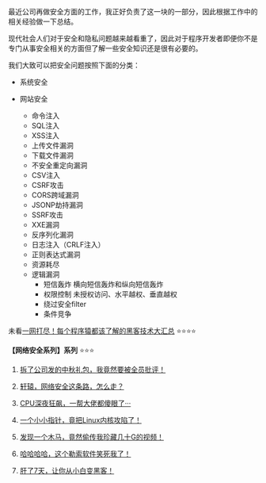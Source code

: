 最近公司再做安全方面的工作，我正好负责了这一块的一部分，因此根据工作中的相关经验做一下总结。

现代社会人们对于安全和隐私问题越来越看重了，因此对于程序开发者即便你不是专门从事安全相关的方面但了解一些安全知识还是很有必要的。

我们大致可以把安全问题按照下面的分类：

- 系统安全

- 网站安全
  - 命令注入
  - SQL注入
  - XSS注入
  - 上传文件漏洞
  - 下载文件漏洞
  - 不安全重定向漏洞
  - CSV注入
  - CSRF攻击
  - CORS跨域漏洞
  - JSONP劫持漏洞
  - SSRF攻击
  - XXE漏洞
  - 反序列化漏洞
  - 日志注入（CRLF注入）
  - 正则表达式漏洞
  - 资源耗尽
  - 逻辑漏洞
    - 短信轰炸 横向短信轰炸和纵向短信轰炸
    - 权限控制 未授权访问、水平越权、垂直越权
    -  绕过安全filter
    - 条件竞争


未看[一网打尽！每个程序猿都该了解的黑客技术大汇总](https://mp.weixin.qq.com/s?__biz=MzIyNjMxOTY0NA==&mid=2247484082&idx=1&sn=af11ee383fad0670adecb658a701f1b7&source=41#wechat_redirect) :star::star::star::star:


**【网络安全系列】系列** :star::star::star:

1. [拆了公司发的中秋礼包，我竟然要被全员批评！](https://mp.weixin.qq.com/s?__biz=MzIyNjMxOTY0NA==&mid=2247487027&idx=1&sn=a71d5cb291b6030fb309b8b31a85af02&chksm=e8730240df048b5608b8350988ea7baf07a156071fc70c44246b63f51cab32935b7af8078637&cur_album_id=1502423238147129344&scene=190#rd)

2. [轩辕，网络安全这条路，怎么走？](https://mp.weixin.qq.com/s?__biz=MzIyNjMxOTY0NA==&mid=2247486440&idx=1&sn=bd4949562817dc506294e6a3696dd5db&chksm=e873079bdf048e8dfba320c1004d71a431664b05a9dcb5e21f0018a8bb895b06d225f5060758&cur_album_id=1502423238147129344&scene=190#rd)

3. [CPU深夜狂飙，一帮大佬都傻眼了···](https://mp.weixin.qq.com/s?__biz=MzIyNjMxOTY0NA==&mid=2247488709&idx=1&sn=4ecca4e0dc6a63c3f47f4522d7c2415d&chksm=e87318b6df0491a08583e1687532bacf05303a8ed8a5445d8b8c7d0b0af1fbcbd110ebfabcf2&cur_album_id=1502423238147129344&scene=190#rd)

4. [一个小小指针，竟把Linux内核攻陷了！](https://mp.weixin.qq.com/s?__biz=MzIyNjMxOTY0NA==&mid=2247488996&idx=1&sn=7b806541ba4458bc4f2c83e7f743bdd2&chksm=e8731997df0490815f23fe6fda6fe74ce54a872bf8995ee1fb9316dbdbe37c975a1dd351afd0&cur_album_id=1502423238147129344&scene=190#rd)

5. [发现一个木马，竟然偷传我珍藏几十G的视频！](https://mp.weixin.qq.com/s?__biz=MzIyNjMxOTY0NA==&mid=2247489337&idx=1&sn=12b4021ccce926e4853b677842c2855c&chksm=e8731b4adf04925cc3ae5ec54cae41dbdc97dd525edfa81abac0512b18b58e876b16f9767282&cur_album_id=1502423238147129344&scene=190#rd)

6. [哈哈哈哈，这个勒索软件笑死我了！](https://mp.weixin.qq.com/s?__biz=MzIyNjMxOTY0NA==&mid=2247489779&idx=1&sn=f52ccc74688026aeebecd6a549c9ddac&chksm=e8731480df049d96aa3f2a9466481e983a5e84c0245e8e5d6e9594d60dcbca2ae9e44889fcf5&cur_album_id=1502423238147129344&scene=190#rd)

7. [肝了7天，让你从小白变黑客！](https://mp.weixin.qq.com/s/0ZGUaiduRA5pB-lOUJrJLQ)

[]()

[]()

